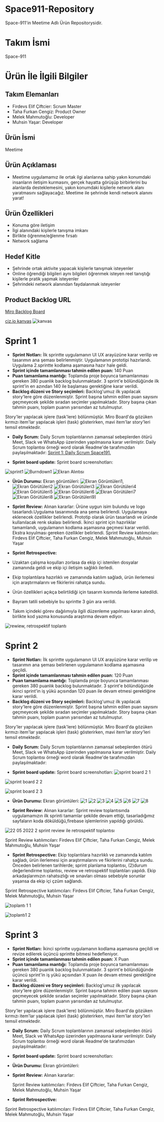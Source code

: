 # Space911-Repository
Space-911'in Meetime Adlı Ürün Repositorysidir.

# Takım İsmi
 Space-911

# Ürün İle İlgili Bilgiler
   
## Takım Elemanları

* Firdevs Elif Çiftcier: Scrum Master
* Taha Furkan Cengiz: Product Owner
* Melek Mahmutoğlu: Developer
* Muhsin Yaşar: Developer 

## Ürün İsmi
   Meetime

## Ürün Açıklaması
* Meetime uygulamamız ile ortak ilgi alanlarına sahip yakın konumdaki insanların iletişim kurmasını, gerçek hayatta görüşüp birbirlerini bu alanlarda desteklemesini, yakın konumdaki kişilerle network alanı yaratmasını sağlayacağız. Meetime ile şehrinde kendi network alanını yarat!

## Ürün Özellikleri

* Konuma göre iletişim
* İlgi alanındaki kişilerle tanışma imkanı
* Birlikte öğrenme/eğlenme fırsatı
* Network sağlama 

## Hedef Kitle
* Şehrinde ortak aktivite yapacak kişilerle tanışmak isteyenler
* Online öğrendiği bilgileri aynı bilgileri öğrenmek isteyen reel tanıştığı kişilerle pratik yapmak isteyenler
* Şehrindeki network alanından faydalanmak isteyenler

## Product Backlog URL

[Miro Backlog Board](https://miro.com/app/board/uXjVO6AgV6o=/)

[ciz.io kanvas](https://app.ciz.io/canvases/space911-yalin-kanvas/lean-canvas/preview )
![kanvas](https://user-images.githubusercontent.com/99040081/167455672-4f421c15-a464-4b2f-af6c-d1a447dc569f.PNG)

# Sprint 1
* **Sprint Notları:** İlk sprintte uygulamanın UI UX arayüzüne karar verilip ve tasarımın ana şeması belirlenmiştir. Uygulamanın prototipi hazırlandı. Uygulama 2.sprintte kodlama aşamasına hazır hale geldi.
* **Sprint içinde tamamlanması tahmin edilen puan:** 140 Puan
* **Puan tamamlama mantığı:** Toplamda proje boyunca tamamlanması gereken 380 puanlık backlog bulunmaktadır. 3 sprint'e bölündüğünde ilk sprint'in en azından 140 ile başlaması gerektiğine karar verildi.
* **Backlog düzeni ve Story seçimleri:** Backlog'umuz ilk yapılacak story'lere göre düzenlenmiştir. Sprint başına tahmin edilen puan sayısını geçmeyecek şekilde sıradan seçimler yapılmaktadır. Story başına çıkan tahmin puanı, toplam puanın yarısından az tutulmuştur.

Story'ler yapılacak işlere (task'lere) bölünmüştür. Miro Board'da gözüken kırmızı item'lar yapılacak işleri (task) gösterirken, mavi item'lar story'leri temsil etmektedir.
* **Daily Scrum:** Daily Scrum toplantılarının zamansal sebeplerden ötürü Meet, Slack ve WhatsApp üzerinden yapılmasına karar verilmiştir. Daily Scrum toplantısı örneği word olarak Readme'de tarafımızdan paylaşılmaktadır:
[Sprint 1: Daily Scrum Space191.](https://github.com/FiElCi/Space911-Repository/files/8647050/1.Space191.DailyScrum.docx)

* **Sprint board update:** Sprint board screenshotları: 

![sprint1](https://user-images.githubusercontent.com/99040081/167455903-c94cad06-8775-414b-93a2-e840acfaea0e.PNG)
![Burndown1](https://user-images.githubusercontent.com/99040081/167455912-49289d2b-9581-42c1-951d-bb5a1e163f3f.PNG)
![Ekran Alıntısı](https://user-images.githubusercontent.com/99040081/167455919-b9958518-8a91-4d4a-ba1c-fce598ca6f58.PNG)

* **Ürün Durumu:** Ekran görüntüleri: ![Ekran Görüntüleri1](https://user-images.githubusercontent.com/85318885/167298162-11ae95ab-b995-40db-9e80-4a61ce90b654.jpeg), ![Ekran Görütüleri2](https://user-images.githubusercontent.com/85318885/167298546-8a71448d-438f-42fe-801c-57ad6bde7af1.jpeg)
![Ekran Görütüleri3](https://user-images.githubusercontent.com/85318885/167298548-6e48cb94-ca43-4b7c-9074-15eeb6e6954d.jpeg)
![Ekran Görütüleri4](https://user-images.githubusercontent.com/85318885/167298549-17bc7543-a29a-442a-85de-354af55db60d.jpeg)
![Ekran Görütüleri5](https://user-images.githubusercontent.com/85318885/167298552-575b7bdd-c285-4d89-95ac-662c1389466c.jpeg)
![Ekran Görütüleri6](https://user-images.githubusercontent.com/85318885/167298554-4e83dc24-f562-46d7-ab0d-412d5ad01e46.jpeg)
![Ekran Görütüleri7](https://user-images.githubusercontent.com/85318885/167298555-da7a1119-55f6-4ba2-bc95-554f11ac8814.jpeg)
![Ekran Görütüleri8](https://user-images.githubusercontent.com/85318885/167298556-4d0148f4-77f8-4ba5-a7d1-259f10f09ed4.jpeg)
![Ekran Görütüleri9)](https://user-images.githubusercontent.com/85318885/167298558-84229cc3-9dc6-473d-a219-19e8a0066e14.jpeg)

* **Sprint Review:** Alınan kararlar: 
Ürüne uygun isim bulundu ve logo tasarlandı.Uygulama tasarımında ana şema belirlendi. Uygulamaya eklenecek özellikler belirlendi. Prototip olarak ürün tasarlandı ve üründe kullanılacak renk skalası belirlendi.  İkinci sprint için hazırlıklar tamamlandı, uygulamanın kodlama aşamasına geçmesi karar verildi.  Ekstra koyulması gereken özellikler belirlendi.  Sprint Review katılımcıları:   Firdevs Elif Çiftcier, Taha Furkan Cengiz, Melek Mahmutoğlu, Muhsin Yaşar


* **Sprint Retrospective:**
* Uzaktan çalışma koşulları zorlasa da ekip içi istenilen dosyalar zamanında geldi ve ekip içi iletişim sağlıklı ilerledi.
* Ekip toplantılara hazırlıklı ve zamanında katılım sağladı, ürün ilerlemesi için araştırmalarını ve fikirlerini rahatça sundu.
* Ürün özellikleri açıkça belirtildiği için tasarım kısmında ilerleme katedildi.
* Bayram tatili sebebiyle bu sprintte 3 gün ara verildi.
* Takım içindeki görev dağılımıyla ilgili düzenleme yapılması kararı alındı, birlikte kod yazma konusunda araştırma devam ediyor.

![rewiew, retrospektif toplantı](https://user-images.githubusercontent.com/99040081/167481758-8b2a370f-fee5-440f-81d1-171c196c45fc.PNG)


# Sprint 2
* **Sprint Notları:** İlk sprintte uygulamanın UI UX arayüzüne karar verilip ve tasarımın ana şeması belirlenen uygulamanın kodlama aşamasına geçildi.
* **Sprint içinde tamamlanması tahmin edilen puan:** 120 Puan
* **Puan tamamlama mantığı:** Toplamda proje boyunca tamamlanması gereken 380 puanlık backlog bulunmaktadır. 3 sprint'e bölündüğünde ikinci sprint'in iş yükü açısından 120 puan ile devam etmesi gerektiğine karar verildi.
* **Backlog düzeni ve Story seçimleri:** Backlog'umuz ilk yapılacak story'lere göre düzenlenmiştir. Sprint başına tahmin edilen puan sayısını geçmeyecek şekilde sıradan seçimler yapılmaktadır. Story başına çıkan tahmin puanı, toplam puanın yarısından az tutulmuştur.

Story'ler yapılacak işlere (task'lere) bölünmüştür. Miro Board'da gözüken kırmızı item'lar yapılacak işleri (task) gösterirken, mavi item'lar story'leri temsil etmektedir.
* **Daily Scrum:** Daily Scrum toplantılarının zamansal sebeplerden ötürü Meet, Slack ve WhatsApp üzerinden yapılmasına karar verilmiştir. Daily Scrum toplantısı örneği word olarak Readme'de tarafımızdan paylaşılmaktadır:

* **Sprint board update:** Sprint board screenshotları: 
![sprint board 2 1](https://user-images.githubusercontent.com/99040081/169723403-4c8a315c-ad8d-4923-8525-15b7b1e9879f.PNG)

![sprint board 2 2](https://user-images.githubusercontent.com/99040081/169723405-255b735b-c9ab-4110-9b6b-7bfd7a1ad5e3.PNG)

![sprint board 2 3](https://user-images.githubusercontent.com/99040081/169723410-2c691272-3f85-4354-a1ff-b61d730bf442.PNG)

* **Ürün Durumu:** Ekran görüntüleri:
![1](https://user-images.githubusercontent.com/99040081/169723796-e4eca9d5-48e6-4f47-b23c-ae53b4f823ad.jpeg)
![2](https://user-images.githubusercontent.com/99040081/169723808-3cf85d84-fe27-4be1-8d9a-fbf40d205d7e.jpeg)
![3](https://user-images.githubusercontent.com/99040081/169723821-9830c436-2c87-4e03-9367-5fdac889ea57.jpeg)
![4](https://user-images.githubusercontent.com/99040081/169723826-310eed60-9146-429b-b08f-e827b16d6592.jpeg)
![5](https://user-images.githubusercontent.com/99040081/169723831-b32b52cc-7c27-4494-b2c3-81fb3843420a.jpeg)
![6](https://user-images.githubusercontent.com/99040081/169723834-8518c5ad-021f-4109-a5e0-1a20b2c8bb98.jpeg)
![7](https://user-images.githubusercontent.com/99040081/169723855-ce2ae7c8-2db8-453c-a59d-42ba572deb39.jpeg)
![8](https://user-images.githubusercontent.com/99040081/169723861-61433533-9da7-4116-947e-098efc3668b8.jpeg)

* **Sprint Review:** Alınan kararlar: Sprint review toplantısında uygulamamızın ilk sprinti tamamlar şekilde devam ettiği, tasarladığımız sayfaların koda döküldüğü,firebase işlemlerinin yapıldığı görüldü. 

![22 05 2022 2 sprint review ile retrospektif toplantısı](https://user-images.githubusercontent.com/99040081/169724900-504fc496-db45-4f92-bb47-b79d20c31228.PNG)

  Sprint Review katılımcıları:   Firdevs Elif Çiftcier, Taha Furkan Cengiz, Melek Mahmutoğlu, Muhsin Yaşar


* **Sprint Retrospective:** Ekip toplantılara hazırlıklı ve zamanında katılım sağladı, ürün ilerlemesi için araştırmalarını ve fikirlerini rahatça sundu. Önceden belirlenen tarihlerde; sprint planlama toplantısı, (2)durum değerlendirme toplantısı, review ve retrospektif toplantıları yapıldı. Ekip arkadaşlarımızın rahatsızlığı ve sınavları olması sebebiyle sorunlar yaşansa da ekip içi çzüm sağlandı.

Sprint Retrospective katılımcıları:   Firdevs Elif Çiftcier, Taha Furkan Cengiz, Melek Mahmutoğlu, Muhsin Yaşar

![toplantı 1 1](https://user-images.githubusercontent.com/99040081/169724830-50b3efbb-22a8-4a3b-95f5-a4583db19872.PNG)

![toplantı1 2](https://user-images.githubusercontent.com/99040081/169724840-93bb99c1-5a19-47b3-947f-8cfa4864563c.PNG)


# Sprint 3
* **Sprint Notları:** İkinci sprintte uygulamanın kodlama aşamasına geçildi ve revize edilerek üçüncü sprintte bitmesi hedefleniyor.
* **Sprint içinde tamamlanması tahmin edilen puan:**  X Puan
* **Puan tamamlama mantığı:** Toplamda proje boyunca tamamlanması gereken 380 puanlık backlog bulunmaktadır. 3 sprint'e bölündüğünde üçüncü sprint'in iş yükü açısından X puan ile devam etmesi gerektiğine karar verildi.
* **Backlog düzeni ve Story seçimleri:** Backlog'umuz ilk yapılacak story'lere göre düzenlenmiştir. Sprint başına tahmin edilen puan sayısını geçmeyecek şekilde sıradan seçimler yapılmaktadır. Story başına çıkan tahmin puanı, toplam puanın yarısından az tutulmuştur.

Story'ler yapılacak işlere (task'lere) bölünmüştür. Miro Board'da gözüken kırmızı item'lar yapılacak işleri (task) gösterirken, mavi item'lar story'leri temsil etmektedir.
* **Daily Scrum:** Daily Scrum toplantılarının zamansal sebeplerden ötürü Meet, Slack ve WhatsApp üzerinden yapılmasına karar verilmiştir. Daily Scrum toplantısı örneği word olarak Readme'de tarafımızdan paylaşılmaktadır:

* **Sprint board update:** Sprint board screenshotları: 


* **Ürün Durumu:** Ekran görüntüleri:



* **Sprint Review:** Alınan kararlar: 

  Sprint Review katılımcıları:   Firdevs Elif Çiftcier, Taha Furkan Cengiz, Melek Mahmutoğlu, Muhsin Yaşar


* **Sprint Retrospective:**

Sprint Retrospective katılımcıları:   Firdevs Elif Çiftcier, Taha Furkan Cengiz, Melek Mahmutoğlu, Muhsin Yaşar
